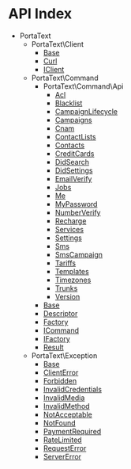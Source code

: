 API Index
=========

* PortaText
    * PortaText\Client
        * [Base](PortaText-Client-Base.md)
        * [Curl](PortaText-Client-Curl.md)
        * [IClient](PortaText-Client-IClient.md)
    * PortaText\Command
        * PortaText\Command\Api
            * [Acl](PortaText-Command-Api-Acl.md)
            * [Blacklist](PortaText-Command-Api-Blacklist.md)
            * [CampaignLifecycle](PortaText-Command-Api-CampaignLifecycle.md)
            * [Campaigns](PortaText-Command-Api-Campaigns.md)
            * [Cnam](PortaText-Command-Api-Cnam.md)
            * [ContactLists](PortaText-Command-Api-ContactLists.md)
            * [Contacts](PortaText-Command-Api-Contacts.md)
            * [CreditCards](PortaText-Command-Api-CreditCards.md)
            * [DidSearch](PortaText-Command-Api-DidSearch.md)
            * [DidSettings](PortaText-Command-Api-DidSettings.md)
            * [EmailVerify](PortaText-Command-Api-EmailVerify.md)
            * [Jobs](PortaText-Command-Api-Jobs.md)
            * [Me](PortaText-Command-Api-Me.md)
            * [MyPassword](PortaText-Command-Api-MyPassword.md)
            * [NumberVerify](PortaText-Command-Api-NumberVerify.md)
            * [Recharge](PortaText-Command-Api-Recharge.md)
            * [Services](PortaText-Command-Api-Services.md)
            * [Settings](PortaText-Command-Api-Settings.md)
            * [Sms](PortaText-Command-Api-Sms.md)
            * [SmsCampaign](PortaText-Command-Api-SmsCampaign.md)
            * [Tariffs](PortaText-Command-Api-Tariffs.md)
            * [Templates](PortaText-Command-Api-Templates.md)
            * [Timezones](PortaText-Command-Api-Timezones.md)
            * [Trunks](PortaText-Command-Api-Trunks.md)
            * [Version](PortaText-Command-Api-Version.md)
        * [Base](PortaText-Command-Base.md)
        * [Descriptor](PortaText-Command-Descriptor.md)
        * [Factory](PortaText-Command-Factory.md)
        * [ICommand](PortaText-Command-ICommand.md)
        * [IFactory](PortaText-Command-IFactory.md)
        * [Result](PortaText-Command-Result.md)
    * PortaText\Exception
        * [Base](PortaText-Exception-Base.md)
        * [ClientError](PortaText-Exception-ClientError.md)
        * [Forbidden](PortaText-Exception-Forbidden.md)
        * [InvalidCredentials](PortaText-Exception-InvalidCredentials.md)
        * [InvalidMedia](PortaText-Exception-InvalidMedia.md)
        * [InvalidMethod](PortaText-Exception-InvalidMethod.md)
        * [NotAcceptable](PortaText-Exception-NotAcceptable.md)
        * [NotFound](PortaText-Exception-NotFound.md)
        * [PaymentRequired](PortaText-Exception-PaymentRequired.md)
        * [RateLimited](PortaText-Exception-RateLimited.md)
        * [RequestError](PortaText-Exception-RequestError.md)
        * [ServerError](PortaText-Exception-ServerError.md)

